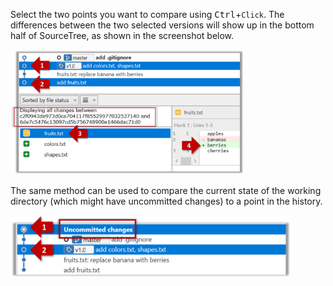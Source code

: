 Select the two points you want to compare using <kbd>Ctrl</kbd>+`Click`. The differences between the two selected versions will show up in the bottom half of SourceTree, as shown in the screenshot below.

<img src="images/sourcetree_2.png" height="200" />
<p/>

The same method can be used to compare the current state of the working directory (which might have uncommitted changes) to a point in the history.

<img src="images/sourcetree_3.png" height="100" />
<p/>
